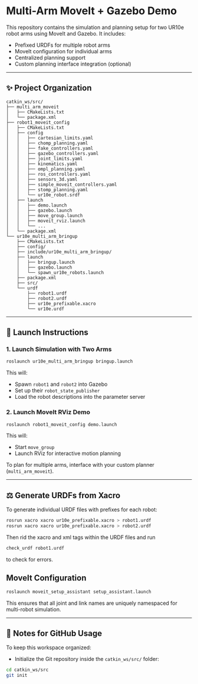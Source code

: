 # Multi-Arm MoveIt + Gazebo Demo

This repository contains the simulation and planning setup for two UR10e robot arms using MoveIt and Gazebo. It includes:
- Prefixed URDFs for multiple robot arms
- MoveIt configuration for individual arms
- Centralized planning support
- Custom planning interface integration (optional)

---

## ✨ Project Organization

```
catkin_ws/src/
├── multi_arm_moveit
│   ├── CMakeLists.txt
│   └── package.xml
├── robot1_moveit_config
│   ├── CMakeLists.txt
│   ├── config
│   │   ├── cartesian_limits.yaml
│   │   ├── chomp_planning.yaml
│   │   ├── fake_controllers.yaml
│   │   ├── gazebo_controllers.yaml
│   │   ├── joint_limits.yaml
│   │   ├── kinematics.yaml
│   │   ├── ompl_planning.yaml
│   │   ├── ros_controllers.yaml
│   │   ├── sensors_3d.yaml
│   │   ├── simple_moveit_controllers.yaml
│   │   ├── stomp_planning.yaml
│   │   └── ur10e_robot.srdf
│   ├── launch
│   │   ├── demo.launch
│   │   ├── gazebo.launch
│   │   ├── move_group.launch
│   │   ├── moveit_rviz.launch
│   │   └── ...
│   └── package.xml
└── ur10e_multi_arm_bringup
    ├── CMakeLists.txt
    ├── config/
    ├── include/ur10e_multi_arm_bringup/
    ├── launch
    │   ├── bringup.launch
    │   ├── gazebo.launch
    │   └── spawn_ur10e_robots.launch
    ├── package.xml
    ├── src/
    └── urdf
        ├── robot1.urdf
        ├── robot2.urdf
        ├── ur10e_prefixable.xacro
        └── ur10e.urdf
```

---

## 🚀 Launch Instructions

### 1. Launch Simulation with Two Arms

```bash
roslaunch ur10e_multi_arm_bringup bringup.launch
```

This will:
- Spawn `robot1` and `robot2` into Gazebo
- Set up their `robot_state_publisher`
- Load the robot descriptions into the parameter server

### 2. Launch MoveIt RViz Demo

```bash
roslaunch robot1_moveit_config demo.launch
```

This will:
- Start `move_group`
- Launch RViz for interactive motion planning

To plan for multiple arms, interface with your custom planner (`multi_arm_moveit`).

---

## ⚖️ Generate URDFs from Xacro

To generate individual URDF files with prefixes for each robot:

```bash
rosrun xacro xacro ur10e_prefixable.xacro > robot1.urdf
rosrun xacro xacro ur10e_prefixable.xacro > robot2.urdf
```
Then rid the xacro and xml tags within the URDF files and run

```bash
check_urdf robot1.urdf
```
to check for errors.

## MoveIt Configuration

```bash
roslaunch moveit_setup_assistant setup_assistant.launch
```



This ensures that all joint and link names are uniquely namespaced for multi-robot simulation.

---

## 🤖 Notes for GitHub Usage

To keep this workspace organized:

- Initialize the Git repository inside the `catkin_ws/src/` folder:

```bash
cd catkin_ws/src
git init
```

